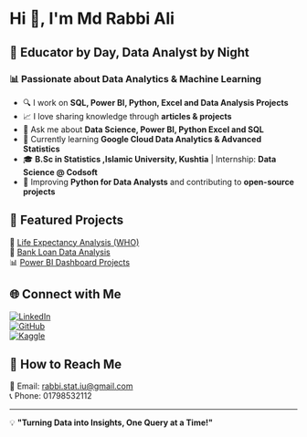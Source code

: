 # Hi 👋, I'm Md Rabbi Ali  

## 🚀 Educator by Day, Data Analyst by Night  

### 📊 Passionate about Data Analytics & Machine Learning

- 🔍 I work on **SQL, Power BI, Python, Excel and Data Analysis Projects**
- 📈 I love sharing knowledge through **articles & projects**
- 📌 Ask me about **Data Science, Power BI, Python Excel and SQL**
- 🎯 Currently learning **Google Cloud Data Analytics & Advanced Statistics**
- 🎓 **B.Sc in Statistics ,Islamic University, Kushtia** | Internship: **Data Science @ Codsoft**
- 🌱 Improving **Python for Data Analysts** and contributing to **open-source projects**

## 📂 Featured Projects  
🚀 [Life Expectancy Analysis (WHO)](https://github.com/RabbiTheAnalyst/Life-Expectancy-WHO)  
🏦 [Bank Loan Data Analysis](https://github.com/RabbiTheAnalyst/Bank-Loan-Analysis)  
📊 [Power BI Dashboard Projects](https://github.com/RabbiTheAnalyst/PowerBI-Projects)  

## 🌐 Connect with Me  
[![LinkedIn](https://img.shields.io/badge/LinkedIn-blue?style=for-the-badge&logo=linkedin)](https://linkedin.com/in/rabbitheanalyst)  
[![GitHub](https://img.shields.io/badge/GitHub-black?style=for-the-badge&logo=github)](https://github.com/RabbiTheAnalyst)  
[![Kaggle](https://img.shields.io/badge/Kaggle-blue?style=for-the-badge&logo=kaggle)](https://www.kaggle.com/mdrabbiali)  

## 📩 How to Reach Me  
📧 Email: rabbi.stat.iu@gmail.com  
📞 Phone: 01798532112  

---
💡 **"Turning Data into Insights, One Query at a Time!"**
